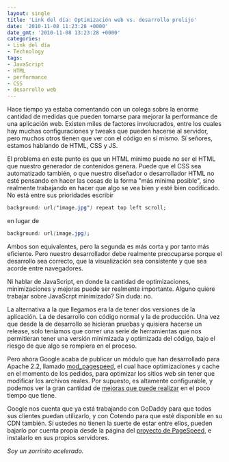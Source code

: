 ```yaml
---
layout: single
title: 'Link del día: Optimización web vs. desarrollo prolijo'
date: '2010-11-08 11:23:28 +0000'
date_gmt: '2010-11-08 13:23:28 +0000'
categories:
- Link del día
- Technology
tags:
- JavaScript
- HTML
- performance
- CSS
- desarrollo web
---
```


Hace tiempo ya estaba comentando con un colega sobre la enorme cantidad de medidas que pueden tomarse para mejorar la performance de una aplicación web. Existen miles de factores involucrados, entre los cuales hay muchas configuraciones y tweaks que pueden hacerse al servidor, pero muchos otros tienen que ver con el código en sí mismo. Sí señores, estamos hablando de HTML, CSS y JS.

El problema en este punto es que un HTML mínimo puede no ser el HTML que nuestro generador de contenidos genera. Puede que el CSS sea automatizado también, o que nuestro diseñador o desarrollador HTML no esté pensando en hacer las cosas de la forma "más mínima posible", sino realmente trabajando en hacer que algo se vea bien y esté bien codificado. No está entre sus prioridades escribir

```css
background: url("image.jpg") repeat top left scroll;
```

en lugar de

```css
background: url(image.jpg);
```

Ambos son equivalentes, pero la segunda es más corta y por tanto más eficiente. Pero nuestro desarrollador debe realmente preocuparse porque el desarrollo sea correcto, que la visualización sea consistente y que sea acorde entre navegadores.

Ni hablar de JavaScript, en donde la cantidad de optimizaciones, minimizaciones y mejoras puede ser realmente importante. Alguno quiere trabajar sobre JavaScrpt minimizado? Sin duda: no.

La alternativa a la que llegamos era la de tener dos versiones de la aplicación. La de desarrollo con código normal y la de producción. Una vez que desde la de desarrollo se hicieran pruebas y quisiera hacerse un release, solo teníamos que correr una serie de herramientas que nos permitieran tener una versión minimizada y optimizada del código, bajo el riesgo de que algo se rompiera en el proceso.

Pero ahora Google acaba de publicar un módulo que han desarrollado para Apache 2.2, llamado [mod_pagespeed](http://googlewebmastercentral.blogspot.com/2010/11/make-your-websites-run-faster.html), el cual hace optimizaciones y cache en el momento de los pedidos, para optimizar los sitios web sin tener que modificar los archivos reales. Por supuesto, es altamente configurable, y podemos ver la gran cantidad de [mejoras que puede realizar](http://www.modpagespeed.com/) en el poco tiempo que tiene.

Google nos cuenta que ya está trabajando con GoDaddy para que todos sus clientes puedan utilizarlo, y con Cotendo para que esté disponible en su CDN también. Si ustedes no tienen la suerte de estar entre ellos, pueden bajarlo por cuenta propia desde la página del [proyecto de PageSpeed](http://code.google.com/speed/page-speed/download.html), e instalarlo en sus propios servidores.

_Soy un zorrinito acelerado._
